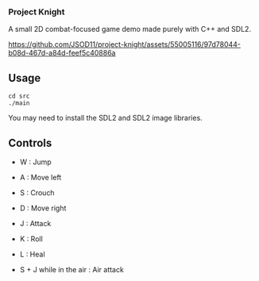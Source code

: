 ### Project Knight

A small 2D combat-focused game demo made purely with C++ and SDL2.

https://github.com/JSOD11/project-knight/assets/55005116/97d78044-b08d-467d-a84d-feef5c40886a

## Usage

```
cd src
./main
```

You may need to install the SDL2 and SDL2 image libraries.

## Controls

- W : Jump
- A : Move left
- S : Crouch
- D : Move right

- J : Attack
- K : Roll
- L : Heal

- S + J while in the air : Air attack
